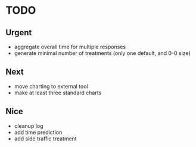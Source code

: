 # TODO

## Urgent

- aggregate overall time for multiple responses
- generate minimal number of treatments (only one default, and 0-0 size)

## Next

- move charting to external tool
- make at least three standard charts

## Nice

- cleanup log
- add time prediction
- add side traffic treatment
